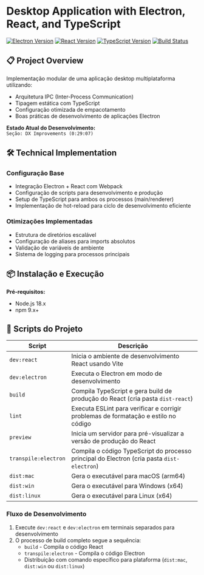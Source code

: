 # Desktop Application with Electron, React, and TypeScript

[![Electron Version](https://img.shields.io/badge/Electron-23.0.0-blue.svg)](https://www.electronjs.org/)
[![React Version](https://img.shields.io/badge/React-18.2.0-%2361DAFB.svg)](https://react.dev/)
[![TypeScript Version](https://img.shields.io/badge/TypeScript-5.0.2-%23007ACC.svg)](https://www.typescriptlang.org/)
[![Build Status](https://img.shields.io/badge/build-passing-brightgreen.svg)]()

## 📋 Project Overview

Implementação modular de uma aplicação desktop multiplataforma utilizando:

- Arquitetura IPC (Inter-Process Communication)
- Tipagem estática com TypeScript
- Configuração otimizada de empacotamento
- Boas práticas de desenvolvimento de aplicações Electron

**Estado Atual do Desenvolvimento:**  
`Seção: DX Improvements (0:29:07)`

## 🛠️ Technical Implementation

### Configuração Base
- Integração Electron + React com Webpack
- Configuração de scripts para desenvolvimento e produção
- Setup de TypeScript para ambos os processos (main/renderer)
- Implementação de hot-reload para ciclo de desenvolvimento eficiente

### Otimizações Implementadas
- Estrutura de diretórios escalável
- Configuração de aliases para imports absolutos
- Validação de variáveis de ambiente
- Sistema de logging para processos principais

## 📦 Instalação e Execução

**Pré-requisitos:**
- Node.js 18.x
- npm 9.x+

## 🚀 Scripts do Projeto

| Script | Descrição |
|--------|-----------|
| `dev:react` | Inicia o ambiente de desenvolvimento React usando Vite |
| `dev:electron` | Executa o Electron em modo de desenvolvimento |
| `build` | Compila TypeScript e gera build de produção do React (cria pasta `dist-react`) |
| `lint` | Executa ESLint para verificar e corrigir problemas de formatação e estilo no código |
| `preview` | Inicia um servidor para pré-visualizar a versão de produção do React |
| `transpile:electron` | Compila o código TypeScript do processo principal do Electron (cria pasta `dist-electron`) |
| `dist:mac` | Gera o executável para macOS (arm64) |
| `dist:win` | Gera o executável para Windows (x64) |
| `dist:linux` | Gera o executável para Linux (x64) |

### Fluxo de Desenvolvimento
1. Execute `dev:react` e `dev:electron` em terminais separados para desenvolvimento
2. O processo de build completo segue a sequência:
   - `build` - Compila o código React
   - `transpile:electron` - Compila o código Electron
   - Distribuição com comando específico para plataforma (`dist:mac`, `dist:win` ou `dist:linux`)